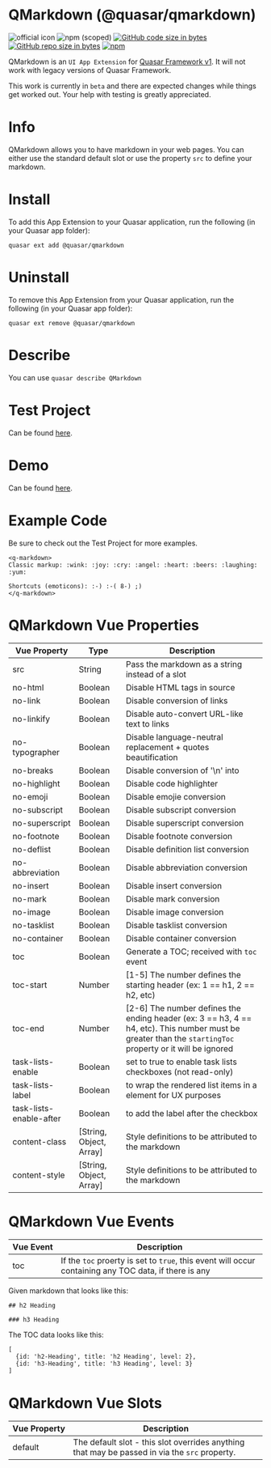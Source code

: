 QMarkdown (@quasar/qmarkdown)
===

![official icon](https://img.shields.io/badge/Quasar%201.0-Official%20UI%20App%20Extension-blue.svg)
![npm (scoped)](https://img.shields.io/npm/v/@quasar/quasar-app-extension-qmarkdown.svg?style=plastic)
[![GitHub code size in bytes](https://img.shields.io/github/languages/code-size/quasarframework/app-extension-qmarkdown.svg)]()
[![GitHub repo size in bytes](https://img.shields.io/github/repo-size/quasarframework/app-extension-qmarkdown.svg)]()
[![npm](https://img.shields.io/npm/dt/@quasar/quasar-app-extension-qmarkdown.svg)](https://www.npmjs.com/package/@quasar/quasar-app-extension-qmarkdown)

QMarkdown is an `UI App Extension` for [Quasar Framework v1](https://v1.quasar-framework.org/). It will not work with legacy versions of Quasar Framework.

This work is currently in `beta` and there are expected changes while things get worked out. Your help with testing is greatly appreciated.

# Info
QMarkdown allows you to have markdown in your web pages. You can either use the standard default slot or use the property `src` to define your markdown.

# Install
To add this App Extension to your Quasar application, run the following (in your Quasar app folder):
```
quasar ext add @quasar/qmarkdown
```

# Uninstall
To remove this App Extension from your Quasar application, run the following (in your Quasar app folder):
```
quasar ext remove @quasar/qmarkdown
```

# Describe
You can use `quasar describe QMarkdown`

# Test Project
Can be found [here](https://github.com/hawkeye64/quasar-app-extension-qmarkdown).

# Demo
Can be found [here](https://qmarkdown.netlify.com/#/).

# Example Code
Be sure to check out the Test Project for more examples.
```
<q-markdown>
Classic markup: :wink: :joy: :cry: :angel: :heart: :beers: :laughing: :yum:

Shortcuts (emoticons): :-) :-( 8-) ;)
</q-markdown>
```

# QMarkdown Vue Properties
| Vue&nbsp;Property | Type	| Description |
|---|---|---|
| src | String | Pass the markdown as a string instead of a slot |
| no-html | Boolean | Disable HTML tags in source |
| no-link | Boolean | Disable conversion of links |
| no-linkify | Boolean | Disable auto-convert URL-like text to links |
| no-typographer | Boolean | Disable language-neutral replacement + quotes beautification |
| no-breaks | Boolean | Disable conversion of '\\n' into <br> |
| no-highlight | Boolean | Disable code highlighter |
| no-emoji | Boolean | Disable emojie conversion |
| no-subscript | Boolean | Disable subscript conversion |
| no-superscript | Boolean | Disable superscript conversion |
| no-footnote | Boolean | Disable footnote conversion |
| no-deflist | Boolean | Disable definition list conversion |
| no-abbreviation | Boolean | Disable abbreviation conversion |
| no-insert | Boolean | Disable insert conversion |
| no-mark | Boolean | Disable mark conversion |
| no-image | Boolean | Disable image conversion |
| no-tasklist | Boolean | Disable tasklist conversion |
| no-container | Boolean | Disable container conversion |
| toc | Boolean | Generate a TOC; received with `toc` event |
| toc-start | Number | [1-5] The number defines the starting header (ex: 1 == h1, 2 == h2, etc) |
| toc-end | Number | [2-6] The number defines the ending header (ex: 3 == h3, 4 == h4, etc). This number must be greater than the `startingToc` property or it will be ignored |
| task-lists-enable | Boolean | set to true to enable task lists checkboxes (not read-only) |
| task-lists-label | Boolean | to wrap the rendered list items in a <label> element for UX purposes |
| task-lists-enable-after | Boolean | to add the label after the checkbox |
| content-class | [String, Object, Array] | Style definitions to be attributed to the markdown |
| content-style | [String, Object, Array] | Style definitions to be attributed to the markdown |

# QMarkdown Vue Events
| Vue&nbsp;Event | Description |
|---|---|
| toc | If the `toc` proerty is set to `true`, this event will occur containing any TOC data, if there is any |

Given markdown that looks like this:
```
## h2 Heading

### h3 Heading
```

The TOC data looks like this:
```
[
  {id: 'h2-Heading', title: 'h2 Heading', level: 2},
  {id: 'h3-Heading', title: 'h3 Heading', level: 3}
]
```


# QMarkdown Vue Slots
| Vue&nbsp;Property | Description |
|---|---|
| default | The default slot - this slot overrides anything that may be passed in via the `src` property. |

